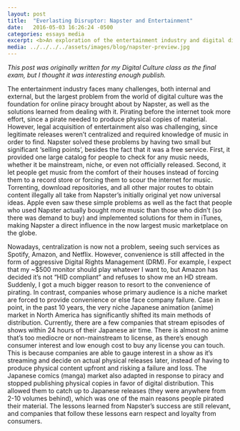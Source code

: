 ```yaml
---
layout: post
title:  "Everlasting Disruptor: Napster and Entertainment"
date:   2016-05-03 16:26:24 -0500
categories: essays media
excerpt: <b>An exploration of the entertainment industry and digital disruptors.</b> - <i>"The entertainment industry faces many challenges, both internal and external, but the largest problem from the world of digital culture was the foundation for online piracy brought about by Napster, as well as the solutions learned from dealing with it."</i>
media: ../../../../assets/images/blog/napster-preview.jpg
---
```

*This post was originally written for my Digital Culture class as the final exam, but I thought it was interesting enough publish.*

The entertainment industry faces many challenges, both internal and external, but the largest problem from the world of digital culture was the foundation for online piracy brought about by Napster, as well as the solutions learned from dealing with it. Pirating before the internet took more effort, since a pirate needed to produce physical copies of material. However, legal acquisition of entertainment also was challenging, since legitimate releases weren’t centralized and required knowledge of music in order to find. Napster solved these problems by having two small but significant ‘selling points’, besides the fact that it was a free service. First, it provided one large catalog for people to check for any music needs, whether it be mainstream, niche, or even not officially released. Second, it let people get music from the comfort of their houses instead of forcing them to a record store or forcing them to scour the internet for music. Torrenting, download repositories, and all other major routes to obtain content illegally all take from Napster’s initially original yet now universal ideas. Apple even saw these simple problems as well as the fact that people who used Napster actually bought more music than those who didn’t (so there was demand to buy) and implemented solutions for them in iTunes, making Napster a direct influence in the now largest music marketplace on the globe.

Nowadays, centralization is now not a problem, seeing such services as Spotify, Amazon, and Netflix. However, convenience is still affected in the form of aggressive Digital Rights Management (DRM). For example, I expect that my ~$500 monitor should play whatever I want to, but Amazon has decided it’s not “HID compliant” and refuses to show me an HD stream. Suddenly, I got a much bigger reason to resort to the convenience of pirating. In contrast, companies whose primary audience is a niche market are forced to provide convenience or else face company failure. Case in point, in the past 10 years, the very niche Japanese animation (anime) market in North America has significantly shifted its main methods of distribution. Currently, there are a few companies that stream episodes of shows within 24 hours of their Japanese air time. There is almost no anime that’s too mediocre or non-mainstream to license, as there’s enough consumer interest and low enough cost to buy any license you can touch. This is because companies are able to gauge interest in a show as it’s streaming and decide on actual physical releases later, instead of having to produce physical content upfront and risking a failure and loss. The Japanese comics (manga) market also adapted in response to piracy and stopped publishing physical copies in favor of digital distribution. This allowed them to catch up to Japanese releases (they were anywhere from 2-10 volumes behind), which was one of the main reasons people pirated their material. The lessons learned from Napster’s success are still relevant, and companies that follow these lessons earn respect and loyalty from consumers.
